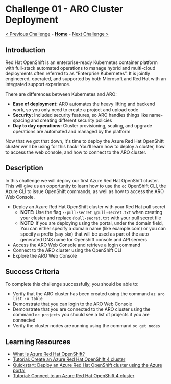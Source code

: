 # Challenge 01 - ARO Cluster Deployment

[< Previous Challenge](./Challenge-00.md) - **[Home](../README.md)** - [Next Challenge >](./Challenge-02.md)

## Introduction

Red Hat OpenShift is an enterprise-ready Kubernetes container platform with full-stack automated operations to manage hybrid and multi-cloud deployments often referred to as “Enterprise Kubernetes”​. It is jointly engineered, operated, and supported by both ​Microsoft and Red Hat with an integrated support experience​.

There are differences between Kubernetes and ARO:
- **Ease of deployment:** ARO automates the heavy lifting and backend work, so you only need to create a project and upload code​
- **Security:** Included security features, so ARO handles things like name-spacing and creating different security policies​
- **Day to day operations:**  Cluster provisioning, scaling, and upgrade operations are automated and managed by the platform

Now that we got that down, it's time to deploy the Azure Red Hat OpenShift cluster we'll be using for this hack! You'll learn how to deploy a cluster, how to access the web console, and how to connect to the ARO cluster.

## Description

In this challenge we will deploy our first Azure Red Hat OpenShift cluster. This will give us an opportunity to learn how to use the `oc` OpenShift CLI, the Azure CLI to issue OpenShift commands, as well as how to access the ARO Web Console.

- Deploy an Azure Red Hat OpenShift cluster with your Red Hat pull secret 
  - **NOTE:** Use the flag `--pull-secret @pull-secret.txt` when creating your cluster and replace `@pull-secret.txt` with your pull secret file
  - **NOTE:** If you are deploying using the portal, under the domain field, You can either specify a domain name (like example.com) or you can specify a prefix (say `pkn`) that will be used as part of the auto generated DNS name for Openshift console and API servers
- Access the ARO Web Console and retrieve a login command
- Connect to the ARO cluster using the OpenShift CLI
- Explore the ARO Web Console

## Success Criteria

To complete this challenge successfully, you should be able to:
- Verify that the ARO cluster has been created using the command `az aro list -o table`
- Demonstrate that you can login to the ARO Web Console
- Demonstrate that you are connected to the ARO cluster using the command `oc projects` you should see a list of projects if you are connected
- Verify the cluster nodes are running using the command `oc get nodes`

## Learning Resources

- [What is Azure Red Hat OpenShift?](https://docs.microsoft.com/en-us/azure/openshift/intro-openshift)
- [Tutorial: Create an Azure Red Hat OpenShift 4 cluster](https://learn.microsoft.com/en-us/azure/openshift/tutorial-create-cluster)
- [Quickstart: Deploy an Azure Red Hat OpenShift cluster using the Azure portal](https://learn.microsoft.com/en-us/azure/openshift/quickstart-portal)
- [Tutorial: Connect to an Azure Red Hat OpenShift 4 cluster](https://docs.microsoft.com/en-us/azure/openshift/tutorial-connect-cluster)